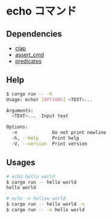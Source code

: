 # echo コマンド

## Dependencies

- [clap](https://github.com/clap-rs/clap) 
- [assert_cmd](https://github.com/assert-rs/assert_cmd)
- [predicates](https://github.com/assert-rs/predicates-rs)

## Help

```bash
$ cargo run -- -h
Usage: echor [OPTIONS] <TEXT>...

Arguments:
  <TEXT>...  Input text

Options:
  -n             Do not print newline
  -h, --help     Print help
  -V, --version  Print version
```

## Usages

```bash
# echo hello world
$ cargo run -- hello world
hello world

# echo -n hellow world
$ cargo run -- hello world -n
$ cargo run -- -n hello world
```